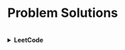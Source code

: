 # Problem Solutions 

<br/>

<details>
    <summary><b>LeetCode</b></summary>
<br/>

<sub>Problem</sub> | <sub>Python</sub> | <sub>Java</sub> | <sub>C++</sub> | <sub>GO</sub> | <sub>JS</sub> 
---- | ---- | ---- | ---- | ---- | ---- 
<sub>[1 - Two Sum](https://leetcode.com/problems/two-sum/)</sub> | <sub><div align='center'><a href="">❌</a></div></sub> | <sub><div align='center'><a href="">❌</a></div></sub> | <sub><div align='center'><a href="">❌</a></div></sub> | <sub><div align='center'><a href="">❌</a></div></sub> | <sub><div align='center'><a href="">❌</a></div></sub> 
<sub>[121 - Best Time to Buy & Sell Stock](https://leetcode.com/problems/best-time-to-buy-and-sell-stock/)</sub> | <sub><div align='center'><a href="">❌</a></div></sub> | <sub><div align='center'><a href="https://github.com/sharmin6630/Problem_Solving/blob/aa01b6cf31a0042c397d8e389114a7a5e01eaa4a/LeetCode/121.%20Best%20Time%20to%20Buy%20and%20Sell%20Stock/121.%20Best%20Time%20to%20Buy%20and%20Sell%20Stock.java">✔️</a></div></sub> | <sub><div align='center'><a href="">✔️</a></div></sub> | <sub><div align='center'><a href="">❌</a></div></sub> | <sub><div align='center'><a href="">❌</a></div></sub> 
</details>
<br/>